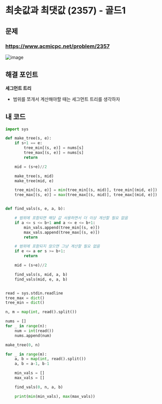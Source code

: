 # 최솟값과 최댓값 (2357) - 골드1

## 문제 
### https://www.acmicpc.net/problem/2357
![image](https://github.com/ddophi98/Etc-CodingTest/assets/72330884/3ad0708f-abd4-48fb-903b-4b0d35a728a3)

## 해결 포인트
**세그먼트 트리**
- 범위를 쪼개서 계산해야할 때는 세그먼트 트리를 생각하자

## 내 코드
```python
import sys

def make_tree(s, e):
    if s+1 == e:
        tree_min[(s, e)] = nums[s]
        tree_max[(s, e)] = nums[s]
        return

    mid = (s+e)//2

    make_tree(s, mid)
    make_tree(mid, e)

    tree_min[(s, e)] = min(tree_min[(s, mid)], tree_min[(mid, e)])
    tree_max[(s, e)] = max(tree_max[(s, mid)], tree_max[(mid, e)])


def find_vals(s, e, a, b):

    # 범위에 포함되면 해당 값 사용하면서 더 이상 계산할 필요 없음
    if a <= s <= b+1 and a <= e <= b+1:
        min_vals.append(tree_min[(s, e)])
        max_vals.append(tree_max[(s, e)])
        return

    # 범위에 포함되지 않으면 그냥 계산할 필요 없음
    if e <= a or s >= b+1:
        return

    mid = (s+e)//2

    find_vals(s, mid, a, b)
    find_vals(mid, e, a, b)


read = sys.stdin.readline
tree_max = dict()
tree_min = dict()

n, m = map(int, read().split())

nums = []
for _ in range(n):
    num = int(read())
    nums.append(num)

make_tree(0, n)

for _ in range(m):
    a, b = map(int, read().split())
    a, b = a-1, b-1

    min_vals = []
    max_vals = []

    find_vals(0, n, a, b)

    print(min(min_vals), max(max_vals))
```

